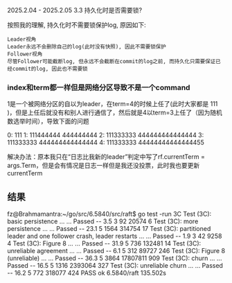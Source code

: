 2025.2.04 - 2025.2.05
3.3 持久化时是否需要锁?

按照我的理解, 持久化时不需要锁保护log, 原因如下:

    Leader视角
    Leader永远不会删除自己的log(此时没有快照), 因此不需要锁保护
    Follower视角
    尽管Follower可能截断log, 但永远不会截断在commit的log之前, 而持久化只需要保证已经commit的log, 因此也不需要锁


### index和term都一样但是网络分区导致不是一个command
1是一个被网络分区的自以为leader，在term=4的时候上任了(此时大家都是 111 )，但是上任后就没有和别人进行通信了，然后就是4以term=3上任了（因为随机数选举时间），导致下面的问题

0: 111
1: 111444444 444444444
2: 111333333 444444444444444
3: 111333333 444444444444444
4: 111333333 44444444444444455

解决办法：原本我只在“日志比我新的leader”判定中写了rf.currentTerm = args.Term，但是会有情况是日志一样但是我还没投票，此时我也要更新currentTerm

## 结果
fz@Brahmamantra:~/go/src/6.5840/src/raft$ go test -run 3C
Test (3C): basic persistence ...
  ... Passed --   3.5  3   92   20574    6
Test (3C): more persistence ...
  ... Passed --  23.1  5 1564  314754   17
Test (3C): partitioned leader and one follower crash, leader restarts ...
  ... Passed --   1.9  3   42    9258    4
Test (3C): Figure 8 ...
  ... Passed --  31.9  5  736  132481   14
Test (3C): unreliable agreement ...
  ... Passed --   6.1  5  312   89727  246
Test (3C): Figure 8 (unreliable) ...
  ... Passed --  36.3  5 3864 17807811  909
Test (3C): churn ...
  ... Passed --  16.5  5 1316 2393064  327
Test (3C): unreliable churn ...
  ... Passed --  16.2  5  772  318077  424
PASS
ok      6.5840/raft     135.502s